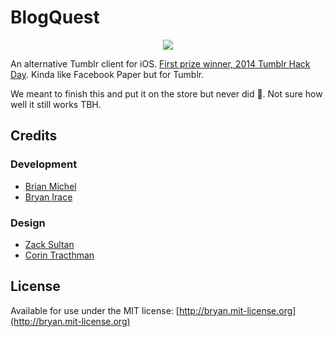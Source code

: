 # BlogQuest

<p align="center"><img src="https://56.media.tumblr.com/ceef33afa678fb12d6d257c75c1ca166/tumblr_n5dd14OiyH1qb1l2uo1_540.jpg"></p>

An alternative Tumblr client for iOS. [First prize winner, 2014 Tumblr Hack Day](https://www.tumblr.com/tagged/blogquest). Kinda like Facebook Paper but for Tumblr.

We meant to finish this and put it on the store but never did 😬. Not sure how well it still works TBH.

## Credits

### Development

* [Brian Michel](https://twitter.com/brianmichel)
* [Bryan Irace](https://twitter.com/irace)

### Design

* [Zack Sultan](https://twitter.com/zacksultan)
* [Corin Tracthman](https://twitter.com/corintrachtman)

## License

Available for use under the MIT license: [http://bryan.mit-license.org](http://bryan.mit-license.org)
